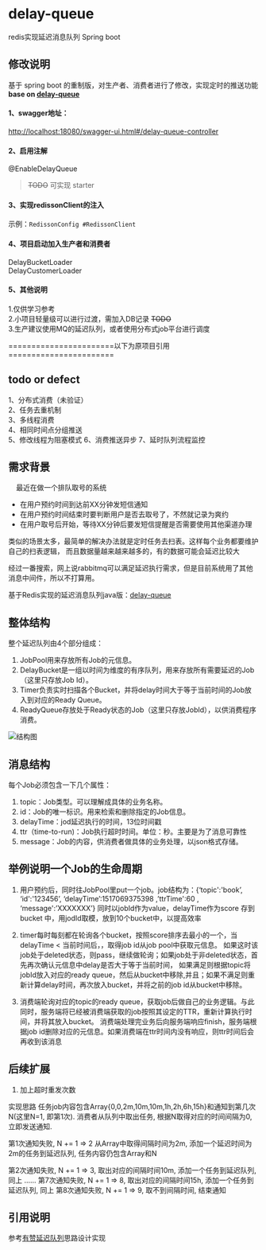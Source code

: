 # delay-queue
redis实现延迟消息队列 Spring boot

## 修改说明
基于 spring boot 的重制版，对生产者、消费者进行了修改，实现定时的推送功能  
**base on [delay-queue](https://github.com/yangwenjie88/delay-queue)**


#### 1、swagger地址：

[http://localhost:18080/swagger-ui.html#/delay-queue-controller](http://localhost:18080/swagger-ui.html#/delay-queue-controller)

#### 2、启用注解
@EnableDelayQueue  

>~~TODO~~ 可实现 starter


#### 3、实现redissonClient的注入
示例：`RedissonConfig #RedissonClient`

#### 4、项目启动加入生产者和消费者
DelayBucketLoader  
DelayCustomerLoader  

#### 5、其他说明  
1.仅供学习参考  
2.小项目轻量级可以进行过渡，需加入DB记录 ~~TODO~~  
3.生产建议使用MQ的延迟队列，或者使用分布式job平台进行调度  

=======================以下为原项目引用=======================

## todo or defect
1、分布式消费（未验证）  
2、任务去重机制  
3、多线程消费  
4、相同时间点分组推送  
5、修改线程为阻塞模式
6、消费推送异步
7、延时队列流程监控


## 需求背景
&nbsp;&nbsp;&nbsp;&nbsp;最近在做一个排队取号的系统
* 在用户预约时间到达前XX分钟发短信通知
* 在用户预约时间结束时要判断用户是否去取号了，不然就记录为爽约
* 在用户取号后开始，等待XX分钟后要发短信提醒是否需要使用其他渠道办理

类似的场景太多，最简单的解决办法就是定时任务去扫表。这样每个业务都要维护自己的扫表逻辑，
而且数据量越来越来越多的，有的数据可能会延迟比较大

经过一番搜索，网上说rabbitmq可以满足延迟执行需求，但是目前系统用了其他消息中间件，所以不打算用。

基于Redis实现的延迟消息队列java版：[delay-queue](https://github.com/yangwenjie88/delay-queue)

## 整体结构
整个延迟队列由4个部分组成：

1. JobPool用来存放所有Job的元信息。
2. DelayBucket是一组以时间为维度的有序队列，用来存放所有需要延迟的Job（这里只存放Job Id）。
3. Timer负责实时扫描各个Bucket，并将delay时间大于等于当前时间的Job放入到对应的Ready Queue。
4. ReadyQueue存放处于Ready状态的Job（这里只存放JobId），以供消费程序消费。

![结构图](https://tech.youzan.com/content/images/2016/03/all-1.png)

## 消息结构
每个Job必须包含一下几个属性：

1. topic：Job类型。可以理解成具体的业务名称。
2. id：Job的唯一标识。用来检索和删除指定的Job信息。
3. delayTime：jod延迟执行的时间，13位时间戳
4. ttr（time-to-run)：Job执行超时时间。单位：秒。主要是为了消息可靠性
5. message：Job的内容，供消费者做具体的业务处理，以json格式存储。

## 举例说明一个Job的生命周期
1. 用户预约后，同时往JobPool里put一个job。job结构为：{‘topic':'book’, ‘id':'123456’, ‘delayTime’:1517069375398 ,’ttrTime':60 , ‘message':’XXXXXXX’}
  同时以jobId作为value，delayTime作为score 存到bucket 中，用jodId取模，放到10个bucket中，以提高效率
  
2. timer每时每刻都在轮询各个bucket，按照score排序去最小的一个，当delayTime < 当前时间后，，取得job id从job pool中获取元信息。
如果这时该job处于deleted状态，则pass，继续做轮询；如果job处于非deleted状态，首先再次确认元信息中delay是否大于等于当前时间，
如果满足则根据topic将jobId放入对应的ready queue，然后从bucket中移除,并且；如果不满足则重新计算delay时间，再次放入bucket，并将之前的job id从bucket中移除。

3. 消费端轮询对应的topic的ready queue，获取job后做自己的业务逻辑。与此同时，服务端将已经被消费端获取的job按照其设定的TTR，重新计算执行时间，并将其放入bucket。
消费端处理完业务后向服务端响应finish，服务端根据job id删除对应的元信息。如果消费端在ttr时间内没有响应，则ttr时间后会再收到该消息

## 后续扩展
1. 加上超时重发次数

实现思路
任务job内容包含Array{0,0,2m,10m,10m,1h,2h,6h,15h}和通知到第几次N(这里N=1, 即第1次).
消费者从队列中取出任务, 根据N取得对应的时间间隔为0, 立即发送通知.

第1次通知失败, N += 1 => 2
从Array中取得间隔时间为2m, 添加一个延迟时间为2m的任务到延迟队列, 任务内容仍包含Array和N

第2次通知失败, N += 1 => 3, 取出对应的间隔时间10m, 添加一个任务到延迟队列, 同上
......
第7次通知失败, N += 1 => 8, 取出对应的间隔时间15h, 添加一个任务到延迟队列, 同上
第8次通知失败, N += 1 => 9, 取不到间隔时间, 结束通知

## 引用说明
参考[有赞延迟队列](https://tech.youzan.com/queuing_delay/)思路设计实现